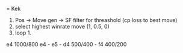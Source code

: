 = Kek

1. Pos -> Move gen -> SF filter for threashold (cp loss to best move) 
2. select highest winrate move (1, 0.5, 0)
4. loop 1.


e4 1000/800
e4 - e5
    - d4 500/400
    - f4 400/200
